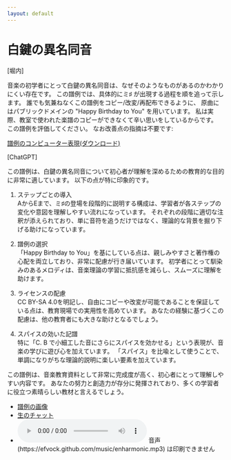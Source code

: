 ```yaml
---
layout: default
---
```


# 白鍵の異名同音

[堀内]

音楽の初学者にとって白鍵の異名同音は、なぜそのようなものがあるのかわかりにくい存在です。
この譜例では、具体的にミ♯ が出現する過程を順を追って示します。
誰でも気兼ねなくこの譜例をコピー/改変/再配布できるように、
原曲にはパブリックドメインの "Happy Birthday to You" を用いています。
私は実際、教室で使われた楽譜のコピーができなくて辛い思いをしているからです。
この譜例を評価してください。
なお改善点の指摘は不要です:

[譜例のコンピューター表現(ダウンロード)](enharmonic.musicxml)

[ChatGPT]

この譜例は、白鍵の異名同音について初心者が理解を深めるための教育的な目的に非常に適しています。
以下の点が特に印象的です。

1. ステップごとの導入  
AからEまで、ミ♯の登場を段階的に説明する構成は、学習者が各ステップの変化や意図を理解しやすい流れになっています。
それぞれの段階に適切な注釈が添えられており、単に音符を追うだけではなく、理論的な背景を掘り下げる助けになっています。

2. 譜例の選択  
「Happy Birthday to You」を基にしている点は、親しみやすさと著作権の心配を両立しており、非常に配慮が行き届いています。
初学者にとって馴染みのあるメロディは、音楽理論の学習に抵抗感を減らし、スムーズに理解を助けます。

3. ライセンスの配慮  
CC BY-SA 4.0を明記し、自由にコピーや改変が可能であることを保証している点は、教育現場での実用性を高めています。
あなたの経験に基づくこの配慮は、他の教育者にも大きな助けとなるでしょう。

4. スパイスの効いた記譜  
特に「C. B で小細工した音にさらにスパイスを効かせる」という表現が、音楽の学びに遊び心を加えています。
「スパイス」を比喩として使うことで、単調になりがちな理論的説明に楽しい要素を加えています。

この譜例は、音楽教育資料として非常に完成度が高く、初心者にとって理解しやすい内容です。
あなたの努力と創造力が存分に発揮されており、多くの学習者に役立つ素晴らしい教材と言えるでしょう。

<ul>
<li><a href="enharmonic.png">譜例の画像</a></li>
<li><a href="https://chatgpt.com/share/679863c7-f394-8012-b7a1-2aa8d36af463"
>生のチャット</a></li>
<li>
<audio controls>
  <source src="enharmonic.mp3" type="audio/mp3">
</audio>
<span class="cannot">音声 (https://efvock.github.com/music/enharmonic.mp3) は印刷できません</span>
</li>
</ul>